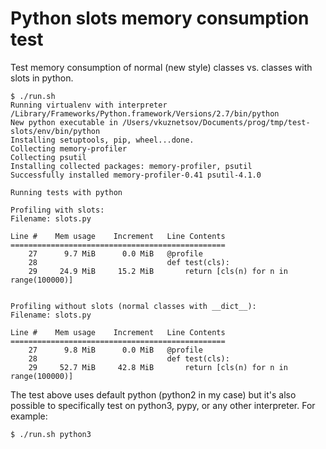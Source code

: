 # Python slots memory consumption test

Test memory consumption of normal (new style) classes vs. classes with slots in python.

    $ ./run.sh
    Running virtualenv with interpreter /Library/Frameworks/Python.framework/Versions/2.7/bin/python
    New python executable in /Users/vkuznetsov/Documents/prog/tmp/test-slots/env/bin/python
    Installing setuptools, pip, wheel...done.
    Collecting memory-profiler
    Collecting psutil
    Installing collected packages: memory-profiler, psutil
    Successfully installed memory-profiler-0.41 psutil-4.1.0

    Running tests with python

    Profiling with slots:
    Filename: slots.py

    Line #    Mem usage    Increment   Line Contents
    ================================================
        27      9.7 MiB      0.0 MiB   @profile
        28                             def test(cls):
        29     24.9 MiB     15.2 MiB       return [cls(n) for n in range(100000)]


    Profiling without slots (normal classes with __dict__):
    Filename: slots.py

    Line #    Mem usage    Increment   Line Contents
    ================================================
        27      9.8 MiB      0.0 MiB   @profile
        28                             def test(cls):
        29     52.7 MiB     42.8 MiB       return [cls(n) for n in range(100000)]

The test above uses default python (python2 in my case) but it's also possible
to specifically test on python3, pypy, or any other interpreter. For example:

    $ ./run.sh python3
